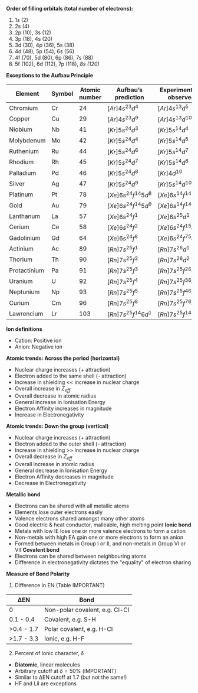 **Order of filling orbitals (total number of electrons):**
 1. 1s (2)
 2. 2s (4)
 3. 2p (10), 3s (12)
 4. 3p (18), 4s (20)
 5. 3d (30), 4p (36), 5s (38)
 6. 4d (48), 5p (54), 6s (56)
 7. 4f (70), 5d (80), 6p (86), 7s (88)
 8. 5f (102), 6d (112), 7p (118), _8s (120)_

**Exceptions to the Aufbau Principle**

| Element      | Symbol | Atomic number | Aufbau’s prediction   | Experimentally observed  |
| ------------ | ------ | ------------- | --------------------- | ------------------------ |
| Chromium     | Cr     | 24            | $[Ar]4s^23d^4$        | $[Ar]4s^13d^5$           |
| Copper       | Cu     | 29            | $[Ar]4s^23d^9$        | $[Ar]4s^13d^{10}$        |
| Niobium      | Nb     | 41            | $[Kr]5s^24d^3$        | $[Kr]5s^14d^4$           |
| Molybdenum   | Mo     | 42            | $[Kr]5s^24d^4$        | $[Kr]5s^14d^5$           |
| Ruthenium    | Ru     | 44            | $[Kr]5s^24d^6$        | $[Kr]5s^14d^7$           |
| Rhodium      | Rh     | 45            | $[Kr]5s^24d^7$        | $[Kr]5s^14d^8$           |
| Palladium    | Pd     | 46            | $[Kr]5s^24d^8$        | $[Kr]4d^{10}$            |
| Silver       | Ag     | 47            | $[Kr]5s^24d^9$        | $[Kr]5s^14d^{10}$        |
| Platinum     | Pt     | 78            | $[Xe]6s^24f^{14}5d^8$ | $[Xe]6s^14f^{14}5d^9$    |
| Gold         | Au     | 79            | $[Xe]6s^24f^{14}5d^9$ | $[Xe]6s^14f^{14}5d^{10}$ |
| Lanthanum    | La     | 57            | $[Xe]6s^24f^1$        | $[Xe]6s^25d^1$           |
| Cerium       | Ce     | 58            | $[Xe]6s^24f^2$        | $[Xe]6s^24f^15d^1$       |
| Gadolinium   | Gd     | 64            | $[Xe]6s^24f^8$        | $[Xe]6s^24f^75d^1$       |
| Actinium     | Ac     | 89            | $[Rn]7s^25f^1$        | $[Rn]7s^26d^1$           |
| Thorium      | Th     | 90            | $[Rn]7s^25f^2$        | $[Rn]7s^26d^2$           |
| Protactinium | Pa     | 91            | $[Rn]7s^25f^3$        | $[Rn]7s^25f^26d^1$       |
| Uranium      | U      | 92            | $[Rn]7s^25f^4$        | $[Rn]7s^25f^36d^1$       |
| Neptunium    | Np     | 93            | $[Rn]7s^25f^5$        | $[Rn]7s^25f^46d^1$       |
| Curium       | Cm     | 96            | $[Rn]7s^25f^8$        | $[Rn]7s^25f^76d^1$       |
| Lawrencium   | Lr     | 103           | $[Rn]7s^25f^{14}6d^1$ | $[Rn]7s^25f^{14}7p^1$    |
**Ion definitions**
- Cation: Positive ion
- Anion: Negative ion

**Atomic trends: Across the period (horizontal)**
- Nuclear charge increases (+ attraction)
- Electron added to the same shell (- attraction)
- Increase in shielding << increase in nuclear charge
- Overall increase in $Z_{eff}$
- Overall decrease in atomic radius
- General increase in Ionisation Energy
- Electron Affinity increases in magnitude
- Increase in Electronegativity

**Atomic trends: Down the group (vertical)**
- Nuclear charge increases (+ attraction)
- Electron added to the outer shell (- attraction)
- Increase in shielding >> increase in nuclear charge
- Overall decrease in $Z_{eff}$
- Overall increase in atomic radius
- General decrease in Ionisation Energy
- Electron Affinity decreases in magnitude
- Decrease in Electronegativity

**Metallic bond**
- Electrons can be shared with all metallic atoms
- Elements lose outer electrons easily
- Valence electrons shared amongst many other atoms
- Good electric & heat conductor, malleable, high melting point
**Ionic bond**
- Metals with low IE lose one or more valence electrons to form a cation
- Non-metals with high EA gain one or more electrons to form an anion
- Formed between metals in Group I or II, and non-metals in Group VI or VII
**Covalent bond**
- Electrons can be shared between neighbouring atoms
- Difference in electronegativity dictates the "equality" of electron sharing

**Measure of Bond Polarity**
1. Difference in EN
(Table IMPORTANT)

| ∆EN        | Bond                           |
| ---------- | ------------------------------ |
| 0          | Non-polar covalent, e.g. Cl-Cl |
| 0.1 - 0.4  | Covalent, e.g. S-H             |
| >0.4 - 1.7 | Polar covalent, e.g. H-Cl      |
| >1.7 - 3.3 | Ionic, e.g. H-F                |

2. Percent of Ionic character, $\delta$

- **Diatomic**, linear molecules
- Arbitrary cutoff at $\delta=50\%$ (IMPORTANT)
- Similar to ∆EN cutoff at 1.7 (but not the same!)
- HF and LiI are exceptions